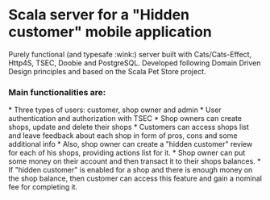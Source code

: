 <h1>Scala server for a "Hidden customer" mobile application</h1>
Purely functional (and typesafe :wink:) server built with Cats/Cats-Effect, Http4S, TSEC, Doobie and PostgreSQL.
Developed following Domain Driven Design principles and based on the Scala Pet Store project.



<h3>Main functionalities are:</h3>
* Three types of users: customer, shop owner and admin
* User authentication and authorization with TSEC
* Shop owners can create shops, update and delete their shops
* Customers can access shops list and leave feedback about each shop in form of pros, cons and some additional info
* Also, shop owner can create a "hidden customer" review for each of his shops, providing actions list for it. 
* Shop owner can put some money on their account and then transact it to their shops balances.
* If "hidden customer" is enabled for a shop and there is enough money on the shop balance, then customer can access this feature and gain a nominal fee for completing it. 
